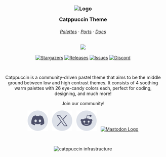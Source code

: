 <h3 align="center">
	<img src="https://raw.githubusercontent.com/catppuccin/catppuccin/main/assets/logos/exports/1544x1544_circle.png" width="100" alt="Logo"/><br/>
	<img src="https://raw.githubusercontent.com/catppuccin/catppuccin/main/assets/misc/transparent.png" height="30" width="0px"/>
	Catppuccin Theme
	<img src="https://raw.githubusercontent.com/catppuccin/catppuccin/main/assets/misc/transparent.png" height="30" width="0px"/>
</h3>

<h6 align="center">
  <a href="https://github.com/catppuccin/catppuccin#-palettes">Palettes</a>
  ·
  <a href="https://github.com/catppuccin/catppuccin#-ports-and-more">Ports</a>
  ·
  <a href="https://github.com/catppuccin/catppuccin/tree/main/docs">Docs</a>
</h6>

<p align="center">
  <img src="https://raw.githubusercontent.com/catppuccin/catppuccin/main/assets/palette/macchiato.png" width="400" />
</p>

<p align="center">
	<a href="https://github.com/catppuccin/catppuccin/stargazers">
		<img alt="Stargazers" src="https://img.shields.io/github/stars/catppuccin?style=for-the-badge&logo=starship&color=C9CBFF&logoColor=D9E0EE&labelColor=302D41"></a>
	<a href="https://github.com/catppuccin/catppuccin/releases/latest">
		<img alt="Releases" src="https://img.shields.io/github/release/catppuccin/catppuccin.svg?style=for-the-badge&logo=github&color=F2CDCD&logoColor=D9E0EE&labelColor=302D41"/></a>
	<a href="https://github.com/catppuccin/catppuccin/issues">
		<img alt="Issues" src="https://img.shields.io/github/issues/catppuccin/catppuccin?style=for-the-badge&logo=gitbook&color=B5E8E0&logoColor=D9E0EE&labelColor=302D41"></a>
	<a href="https://discord.gg/r6Mdz5dpFc">
		<img alt="Discord" src="https://img.shields.io/discord/907385605422448742?style=for-the-badge&logo=discord&color=DDB6F2&logoColor=D9E0EE&labelColor=302D41"></a>
</p>

&nbsp;

<p align="center">
Catppuccin is a community-driven pastel theme that aims to be the middle ground between low and high contrast themes. It consists of 4 soothing warm palettes with 26 eye-candy colors each, perfect for coding, designing, and much more!
</p>

<p align="center">
Join our community!
</p>

<p align="center">
<a href="https://discord.gg/r6Mdz5dpFc"><img src="https://raw.githubusercontent.com/catppuccin/catppuccin/main/assets/social/latte_discord.svg" width="64" height="64" alt="Discord Logo"/></a>
<img src="https://raw.githubusercontent.com/catppuccin/catppuccin/main/assets/misc/transparent.png" height="1" width="5"/>
<a href="https://twitter.com/catppuccintheme"><img src="https://raw.githubusercontent.com/catppuccin/catppuccin/main/assets/social/latte_twitter.svg" width="64" height="64" alt="Twitter Logo"/></a>
<img src="https://raw.githubusercontent.com/catppuccin/catppuccin/main/assets/misc/transparent.png" height="1" width="5"/>
<a href="https://reddit.com/r/catppuccin"><img src="https://raw.githubusercontent.com/catppuccin/catppuccin/main/assets/social/latte_reddit.svg" width="64" height="64" alt="Reddit Logo"/></a>
<img src="https://raw.githubusercontent.com/catppuccin/catppuccin/main/assets/misc/transparent.png" height="1" width="5"/>
<a rel="me" href="https://fosstodon.org/@catppuccin"><img src="https://raw.githubusercontent.com/catppuccin/catppuccin/main/assets/social/latte_mastodon.svg" width="64" height="64" alt="Mastodon Logo"/></a>
</p>

&nbsp;

<p align="center">
<img src="https://raw.githubusercontent.com/catppuccin/catppuccin/main/assets/palette/demo.png" alt="catppuccin infrastructure"/>
</p>
